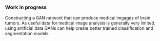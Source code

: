 ### Work in progress
Constructing a GAN network that can produce medical imgages of brain tumors. As useful data for medical image analysis is generally very limited, using artificial data
GANs can help create better trained classification and segmentation models.
